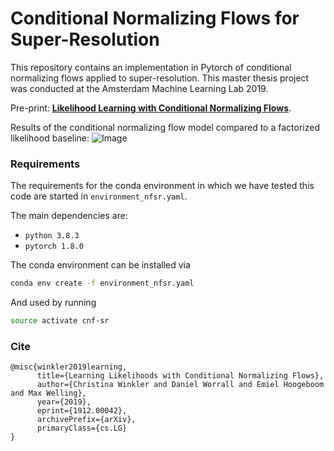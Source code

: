 # Conditional Normalizing Flows for Super-Resolution

This repository contains an implementation in Pytorch of conditional normalizing flows applied to super-resolution.
This master thesis project was conducted at the Amsterdam Machine Learning Lab 2019. 


Pre-print:
**[Likelihood Learning with Conditional Normalizing Flows](https://arxiv.org/abs/1912.00042)**.

Results of the conditional normalizing flow model compared to a factorized likelihood baseline:
![Image](https://github.com/christina-winkler/cnfs-super-resolution/blob/master/git_cnf_compare.png?raw=true)


### Requirements

The requirements for the conda environment in which we have tested this code are started in `environment_nfsr.yaml`.

The main dependencies are:
-   `python 3.8.3`
-   `pytorch 1.8.0` 

The conda environment can be installed via

``` bash
conda env create -f environment_nfsr.yaml 
```
	
And used by running

``` bash
source activate cnf-sr
```

### Cite

```
@misc{winkler2019learning,
      title={Learning Likelihoods with Conditional Normalizing Flows}, 
      author={Christina Winkler and Daniel Worrall and Emiel Hoogeboom and Max Welling},
      year={2019},
      eprint={1912.00042},
      archivePrefix={arXiv},
      primaryClass={cs.LG}
}
```

